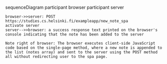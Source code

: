 sequenceDiagram
    participant browser
    participant server

    browser->>server: POST https://studies.cs.helsinki.fi/exampleapp/new_note_spa
    activate server
    server-->>browser: a success response text printed on the browser's console indicating that the note has been added to the server

    Note right of browser: The browser executes client-side JavaScript code based on the single-page method, where a new note is appended to the list (notes array) and sent to the server using the POST method all without redirecting user to the spa page.